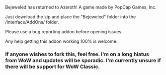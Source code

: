 Bejeweled has returned to Azeroth! A game made by PopCap Games, Inc.

Just download the zip and place the "Bejeweled" folder into the /Interface/AddOns/ folder.

Please use a bug reporting addon before opening issues.

Any help getting this addon working 100% is welcome.

### If anyone wishes to fork this, feel free. I'm on a long hiatus from WoW and updates will be sporadic. I'm currently unsure if there will be support for WoW Classic. ###
